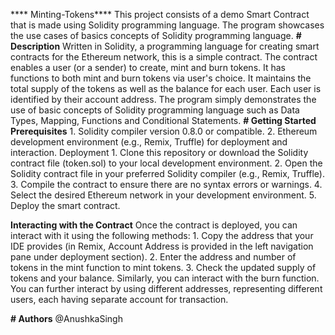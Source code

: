 **** Minting-Tokens****
This project consists of a demo Smart Contract that is made using Solidity programming language. The program showcases the use cases of basics concepts of Solidity programming language.
**# Description**
Written in Solidity, a programming language for creating smart contracts for the Ethereum network, this is a simple contract. The contract enables a user (or a sender) to create, mint and burn tokens.
It has functions to both mint and burn tokens via user's choice. It maintains the total supply of the tokens as well as the balance for each user. Each user is identified by their account address.
The program simply demonstrates the use of basic concepts of Solidity programming language such as Data Types, Mapping, Functions and Conditional Statements.
**# Getting Started**
**Prerequisites**
        1. Solidity compiler version 0.8.0 or compatible.
        2. Ethereum development environment (e.g., Remix, Truffle) for deployment and interaction.
 Deployment 
    1. Clone this repository or download the Solidity contract file (token.sol) to your local development environment.
    2. Open the Solidity contract file in your preferred Solidity compiler (e.g., Remix, Truffle).
    3. Compile the contract to ensure there are no syntax errors or warnings.
    4. Select the desired Ethereum network in your development environment.
    5. Deploy the smart contract.

**Interacting with the Contract**
Once the contract is deployed, you can interact with it using the following methods:
    1. Copy the address that your IDE provides (in Remix, Account Address is provided in the left navigation pane under deployment section). 
    2. Enter the address and number of tokens in the mint function to mint tokens. 
    3. Check the updated supply of tokens and your balance.
Similarly, you can interact with the burn function. You can further interact by using different addresses, representing different users, each having separate account for transaction.

**# Authors**
@AnushkaSingh
